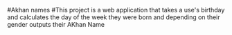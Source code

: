 #Akhan names 
#This project is a web application that takes a use's birthday and calculates the day of the week they were born and depending on their gender outputs  their AKhan  Name
#


